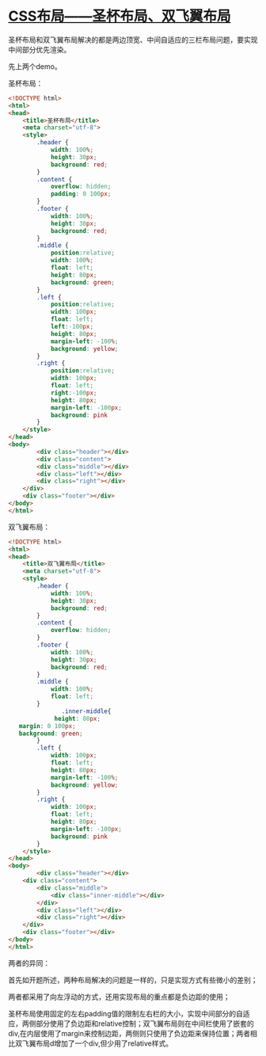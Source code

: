 # [CSS布局——圣杯布局、双飞翼布局](https://blog.csdn.net/woaidouya123/article/details/103378140)
<p>圣杯布局和双飞翼布局解决的都是两边顶宽、中间自适应的三栏布局问题，要实现中间部分优先渲染。</p> 
<p>先上两个demo。</p> 
<p>圣杯布局：</p> 

```html
<!DOCTYPE html>
<html>
<head>
	<title>圣杯布局</title>
	<meta charset="utf-8">
	<style>
		.header {
			width: 100%;
			height: 30px;
			background: red;
		}
		.content {
			overflow: hidden;
			padding: 0 100px;
		}
		.footer {
			width: 100%;
			height: 30px;
			background: red;
		}
		.middle {
			position:relative;			
			width: 100%;
			float: left;
			height: 80px;
			background: green;
		}
		.left {
			position:relative;
			width: 100px;
			float: left;
			left:-100px;
			height: 80px;
			margin-left: -100%;
			background: yellow;
		}
		.right {
			position:relative;			
			width: 100px;
			float: left;
			right:-100px;
			height: 80px;
			margin-left: -100px;
			background: pink
		}
	</style>
</head>
<body>
        <div class="header"></div>
     	<div class="content">
		<div class="middle"></div>
		<div class="left"></div>
		<div class="right"></div>
	</div>
	<div class="footer"></div>
</body>
</html>
``` 
<p>双飞翼布局：</p> 

```html
<!DOCTYPE html>
<html>
<head>
	<title>双飞翼布局</title>
	<meta charset="utf-8">
	<style>
		.header {
			width: 100%;
			height: 30px;
			background: red;
		}
		.content {
			overflow: hidden;
		}
		.footer {
			width: 100%;
			height: 30px;
			background: red;
		}
		.middle {			
			width: 100%;
			float: left;
		}
               .inner-middle{
			 height: 80px; 
   margin: 0 100px; 
   background: green;			
		}
		.left {
			width: 100px;
			float: left;
			height: 80px;
			margin-left: -100%;
			background: yellow;
		}
		.right {			
			width: 100px;
			float: left;
			height: 80px;
			margin-left: -100px;
			background: pink
		}
	</style>
</head>
<body>
        <div class="header"></div>
	<div class="content">
		<div class="middle">
			<div class="inner-middle"></div>
		</div>
		<div class="left"></div>
		<div class="right"></div>
	</div>
	<div class="footer"></div>
</body>
</html>
``` 
<p>两者的异同：</p> 
<p>首先如开题所述，两种布局解决的问题是一样的，只是实现方式有些微小的差别；</p> 
<p>两者都采用了向左浮动的方式，还用实现布局的重点都是负边距的使用；</p> 
<p>圣杯布局使用固定的左右padding值的限制左右栏的大小，实现中间部分的自适应，两侧部分使用了负边距和relative控制；双飞翼布局则在中间栏使用了嵌套的div,在内层使用了margin来控制边距，两侧则只使用了负边距来保持位置；两者相比双飞翼布局d增加了一个div,但少用了relative样式。</p>
